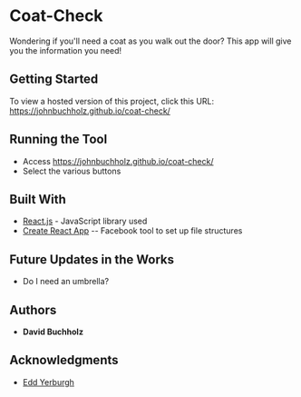 # Coat-Check

Wondering if you'll need a coat as you walk out the door? This app will give you the information you need!

## Getting Started

To view a hosted version of this project, click this URL: https://johnbuchholz.github.io/coat-check/

## Running the Tool

* Access https://johnbuchholz.github.io/coat-check/
* Select the various buttons

## Built With

* [React.js](https://reactjs.org/docs/getting-started.html) - JavaScript library used
* [Create React App](https://github.com/facebook/create-react-app) -- Facebook tool to set up file structures

## Future Updates in the Works
* Do I need an umbrella?

## Authors

* **David Buchholz**

## Acknowledgments

* [Edd Yerburgh](https://eddyerburgh.me/toggle-visibility-with-react)
